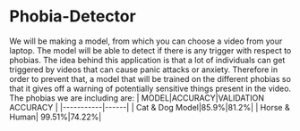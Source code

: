 # Phobia-Detector
We will be making a model, from which you can choose a video from your laptop. The model will be able to detect if there is any trigger with respect to phobias. The idea behind this application is that a lot of individuals can get triggered by videos that can cause panic attacks or anxiety. Therefore in order to prevent that, a model that will be trained on the different phobias so that it gives off a warning of potentially sensitive things present in the video.
The phobias we are including are:
| MODEL|ACCURACY|VALIDATION ACCURACY |
|-----------|------|
| Cat & Dog Model|85.9%|81.2%|
| Horse & Human| 99.51%|74.22%|
